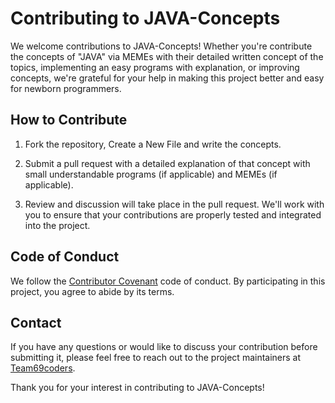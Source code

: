 # Contributing to JAVA-Concepts

We welcome contributions to JAVA-Concepts! Whether you're contribute the concepts of "JAVA" via MEMEs with their detailed written concept of the topics, implementing an easy programs with explanation, or improving concepts, we're grateful for your help in making this project better and easy for newborn programmers.

## How to Contribute

1. Fork the repository, Create a New File and write the concepts.

2. Submit a pull request with a detailed explanation of that concept with small understandable programs (if applicable) and MEMEs (if applicable).

3. Review and discussion will take place in the pull request. We'll work with you to ensure that your contributions are properly tested and integrated into the project.

## Code of Conduct

We follow the [Contributor Covenant](https://www.contributor-covenant.org/version/2/0/code_of_conduct/) code of conduct. By participating in this project, you agree to abide by its terms.

## Contact

If you have any questions or would like to discuss your contribution before submitting it, please feel free to reach out to the project maintainers at [Team69coders](https://github.com/Team69coders).

Thank you for your interest in contributing to JAVA-Concepts!